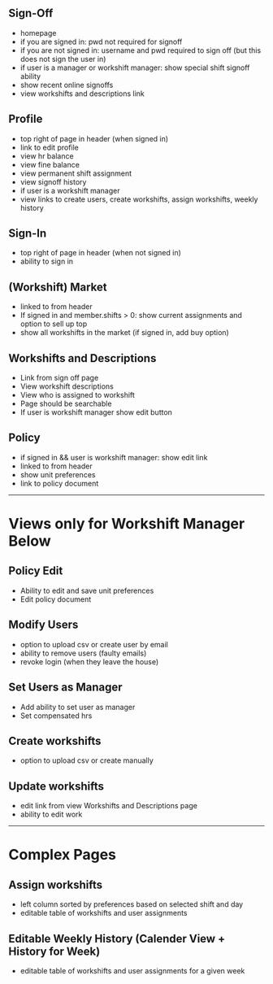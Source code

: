 ## Sign-Off
* homepage
* if you are signed in: pwd not required for signoff
* if you are not signed in: username and pwd required to sign off (but this does not sign the user in)
* if user is a manager or workshift manager: show special shift signoff ability
* show recent online signoffs
* view workshifts and descriptions link
## Profile
* top right of page in header (when signed in)
* link to edit profile
* view hr balance
* view fine balance
* view permanent shift assignment
* view signoff history
* if user is a workshift manager
 * view links to create users, create workshifts, assign workshifts, weekly history
## Sign-In
* top right of page in header (when not signed in) 
* ability to sign in
## (Workshift) Market 
* linked to from header
* If signed in and member.shifts > 0: show current assignments and option to sell up top
* show all workshifts in the market (if signed in, add buy option)
## Workshifts and Descriptions
* Link from sign off page
* View workshift descriptions
* View who is assigned to workshift 
* Page should be searchable
* If user is workshift manager show edit button
## Policy
* if signed in && user is workshift manager: show edit link
* linked to from header
* show unit preferences
* link to policy document
***
# Views only for Workshift Manager Below
## Policy Edit
* Ability to edit and save unit preferences
* Edit policy document
## Modify Users
* option to upload csv or create user by email
* ability to remove users (faulty emails)
* revoke login (when they leave the house)
## Set Users as Manager
* Add ability to set user as manager
* Set compensated hrs
## Create workshifts
* option to upload csv or create manually
## Update workshifts
* edit link from view Workshifts and Descriptions page
* ability to edit work
***
# Complex Pages
## Assign workshifts
* left column sorted by preferences based on selected shift and day
* editable table of workshifts and user assignments 
## Editable Weekly History (Calender View + History for Week)
* editable table of workshifts and user assignments for a given week